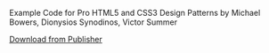 Example Code for Pro HTML5 and CSS3 Design Patterns
by Michael Bowers, Dionysios Synodinos, Victor Summer

[Download from Publisher](http://www.apress.com/9781430237808)
